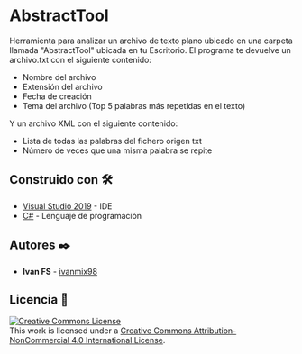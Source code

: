# AbstractTool

Herramienta para analizar un archivo de texto plano ubicado en una carpeta llamada "AbstractTool" ubicada en tu Escritorio.
El programa te devuelve un archivo.txt con el siguiente contenido:

* Nombre del archivo
* Extensión del archivo
* Fecha de creación
* Tema del archivo (Top 5 palabras más repetidas en el texto)

Y un archivo XML con el siguiente contenido:

* Lista de todas las palabras del fichero origen txt
* Número de veces que una misma palabra se repite

## Construido con 🛠️

* [Visual Studio 2019](https://visualstudio.microsoft.com/es/vs/) - IDE
* [C#](https://docs.microsoft.com/es-es/dotnet/csharp/) - Lenguaje de programación

## Autores ✒️

* **Ivan FS** - [ivanmix98](https://github.com/ivanmix98)

## Licencia 📄
<a rel="license" href="http://creativecommons.org/licenses/by-nc/4.0/"><img alt="Creative Commons License" style="border-width:0" src="https://i.creativecommons.org/l/by-nc/4.0/88x31.png" /></a><br />This work is licensed under a <a rel="license" href="http://creativecommons.org/licenses/by-nc/4.0/">Creative Commons Attribution-NonCommercial 4.0 International License</a>.
